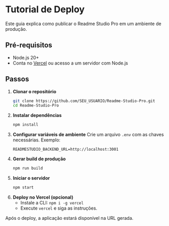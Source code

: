 # Tutorial de Deploy

Este guia explica como publicar o Readme Studio Pro em um ambiente de produção.

## Pré-requisitos

- Node.js 20+
- Conta no [Vercel](https://vercel.com) ou acesso a um servidor com Node.js

## Passos

1. **Clonar o repositório**
   ```bash
   git clone https://github.com/SEU_USUARIO/Readme-Studio-Pro.git
   cd Readme-Studio-Pro
   ```
2. **Instalar dependências**
   ```bash
   npm install
   ```
3. **Configurar variáveis de ambiente**
   Crie um arquivo `.env` com as chaves necessárias. Exemplo:
   ```env
   READMESTUDIO_BACKEND_URL=http://localhost:3001
   ```
4. **Gerar build de produção**
   ```bash
   npm run build
   ```
5. **Iniciar o servidor**
   ```bash
   npm start
   ```
6. **Deploy no Vercel (opcional)**
   - Instale a CLI: `npm i -g vercel`
   - Execute `vercel` e siga as instruções.

Após o deploy, a aplicação estará disponível na URL gerada.
